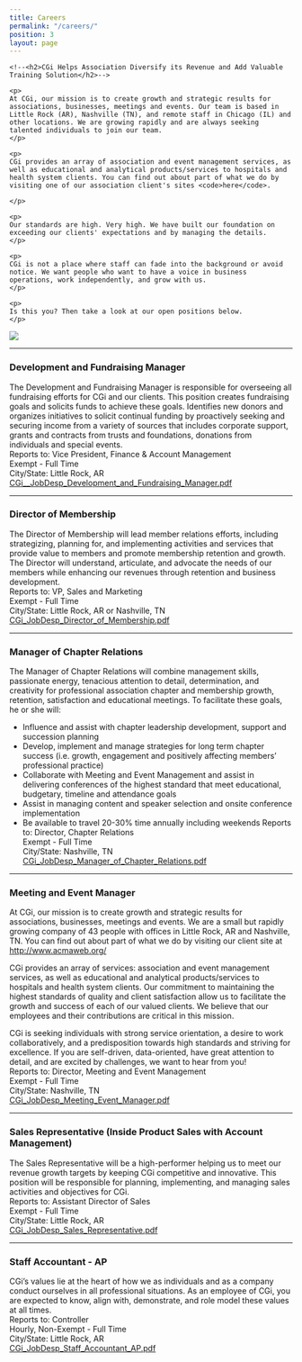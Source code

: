 ```yaml
---
title: Careers
permalink: "/careers/"
position: 3
layout: page
---
```



<div class="row mb-5 pb-4">

  <div class="col-md-6">

    <!--<h2>CGi Helps Association Diversify its Revenue and Add Valuable Training Solution</h2>-->

    <p>
	At CGi, our mission is to create growth and strategic results for associations, businesses, meetings and events. Our team is based in Little Rock (AR), Nashville (TN), and remote staff in Chicago (IL) and other locations. We are growing rapidly and are always seeking talented individuals to join our team.
    </p>

    <p>
	CGi provides an array of association and event management services, as well as educational and analytical products/services to hospitals and health system clients. You can find out about part of what we do by visiting one of our association client's sites <code>here</code>.

    </p>

    <p>
    Our standards are high. Very high. We have built our foundation on exceeding our clients' expectations and by managing the details. 
    </p>

    <p>
    CGi is not a place where staff can fade into the background or avoid notice. We want people who want to have a voice in business operations, work independently, and grow with us. 
    </p>

    <p>
    Is this you? Then take a look at our open positions below.
    </p>

  </div>

  <div class="col-md-6">
    <img src="/uploads/Highland%20Ridge%20II.jpg">
  </div>

</div>

<hr>

### Development and Fundraising Manager
The Development and Fundraising Manager is responsible for overseeing all fundraising efforts for CGi
and our clients. This position creates fundraising goals and solicits funds to achieve these goals.
Identifies new donors and organizes initiatives to solicit continual funding by proactively seeking and securing income from a variety of sources that includes corporate support, grants and contracts from trusts and foundations, donations from individuals and special events.<br />
Reports to: Vice President, Finance & Account Management<br />
Exempt - Full Time<br />
City/State: Little Rock, AR<br />
[CGi__JobDesp_Development_and_Fundraising_Manager.pdf](/uploads/CGi_JobDesp_Development_and_Fundraising_Manager.pdf)


<!--
### Director of Marketing and Communications
The Director of Marketing and Communications will further the mission of CGi and our clients by providing the strategic leadership, direction, and management for marketing, communications, and public relations. The Director ensures strategies are created and successfully implemented to build annual revenue as well as maintain our relationships, brand, events, and communications.<br />
Reports to: VP, Sales and Marketing<br />
Exempt - Full Time<br />
City/State: Little Rock, AR or Nashville, TN<br />
[CGi_JobDesp_Director_of_Marketing_Communications.pdf](/uploads/CGi_JobDesp_Director_of_Marketing_Communications.pdf)
-->

<hr>

### Director of Membership
The Director of Membership will lead member relations efforts, including
strategizing, planning for, and implementing activities and services that provide
value to members and promote membership retention and growth. The Director
will understand, articulate, and advocate the needs of our members while
enhancing our revenues through retention and business development.<br />
Reports to: VP, Sales and Marketing<br />
Exempt - Full Time<br />
City/State: Little Rock, AR or Nashville, TN<br />
[CGi_JobDesp_Director_of_Membership.pdf](/uploads/CGi_JobDesp_Director_of_Membership.pdf)

<hr>

### Manager of Chapter Relations
The Manager of Chapter Relations will combine management skills, passionate energy, tenacious attention to detail, determination, and creativity for professional association chapter and membership growth, retention, satisfaction and educational meetings. To facilitate these goals, he or she will:
* Influence and assist with chapter leadership development, support and succession planning
* Develop, implement and manage strategies for long term chapter success (i.e. growth, engagement and positively affecting members’ professional practice)
* Collaborate with Meeting and Event Management and assist in delivering conferences of the highest standard that meet educational, budgetary, timeline and attendance goals
* Assist in managing content and speaker selection and onsite conference implementation
* Be available to travel 20-30% time annually including weekends
Reports to: Director, Chapter Relations<br />
Exempt - Full Time<br />
City/State: Nashville, TN<br />
[CGi_JobDesp_Manager_of_Chapter_Relations.pdf](/uploads/CGi_JobDesp_Manager_of_Chapter_Relations.pdf)

<hr>

### Meeting and Event Manager
At CGi, our mission is to create growth and strategic results for associations, businesses, meetings and events. We are a small but rapidly growing company of 43 people with offices in Little Rock, AR and Nashville, TN. You can find out about part of what we do by visiting our client site at http://www.acmaweb.org/

CGi provides an array of services: association and event management services, as well as educational and analytical products/services to hospitals and health system clients. Our commitment to maintaining the highest standards of quality and client satisfaction allow us to facilitate the growth and success of each of our valued clients. We believe that our employees and their contributions are critical in this mission.

CGi is seeking individuals with strong service orientation, a desire to work collaboratively, and a predisposition towards high standards and striving for excellence. If you are self-driven, data-oriented, have great attention to detail, and are excited by challenges, we want to hear from you!<br />
Reports to: Director, Meeting and Event Management<br />
Exempt - Full Time<br />
City/State: Nashville, TN<br />
[CGi_JobDesp_Meeting_Event_Manager.pdf](/uploads/CGi_JobDesp_Meeting_Event_Manager.pdf)

<!--
### Project Manager - Special Projects
The Project Manager is responsible for the brainstorming, design and execution of new projects as part of the executive leadership agenda. This position will handle a broad and diverse range of responsibilities and assignments, both internally and externally, related to product development, client service delivery and internal performance improvement. Specifically, the Project Manager will be responsible for ensuring smooth cross-department collaboration and will also lead special projects. This position interacts with the Director, Senior Project Manager, Vice President and executive leadership team on strategic planning and business growth initiatives. Accountabilities include revenue/net income goals, rollout deadlines and client satisfaction with joint accountability for companywide leadership goals.<br />
Reports to: Director, Product Development and Performance Improvement<br />
Exempt - Full Time<br />
City/State: Nashville, TN or Little Rock, AR<br />
[CGi_JobDesp_Project_Manager_Special_Projects.pdf](/uploads/CGi_JobDesp_Project_Manager_Special_Projects.pdf)
-->

<hr>

### Sales Representative (Inside Product Sales with Account Management)
The Sales Representative will be a high-performer helping us to meet our revenue growth
targets by keeping CGi competitive and innovative. This position will be responsible for
planning, implementing, and managing sales activities and objectives for CGi.<br />
Reports to: Assistant Director of Sales<br />
Exempt - Full Time<br />
City/State: Little Rock, AR<br />
[CGi_JobDesp_Sales_Representative.pdf](/uploads/CGi_JobDesp_Sales_Representative.pdf)

<hr>

### Staff Accountant - AP
CGi’s values lie at the heart of how we as individuals and as a company conduct ourselves in all professional situations. As an employee of CGi, you are expected to know, align with, demonstrate, and role model these values at all times.<br />
Reports to: Controller<br />
Hourly, Non-Exempt - Full Time<br />
City/State: Little Rock, AR<br />
[CGi_JobDesp_Staff_Accountant_AP.pdf](/uploads/CGi_JobDesp_Staff_Accountant_AP.pdf)
